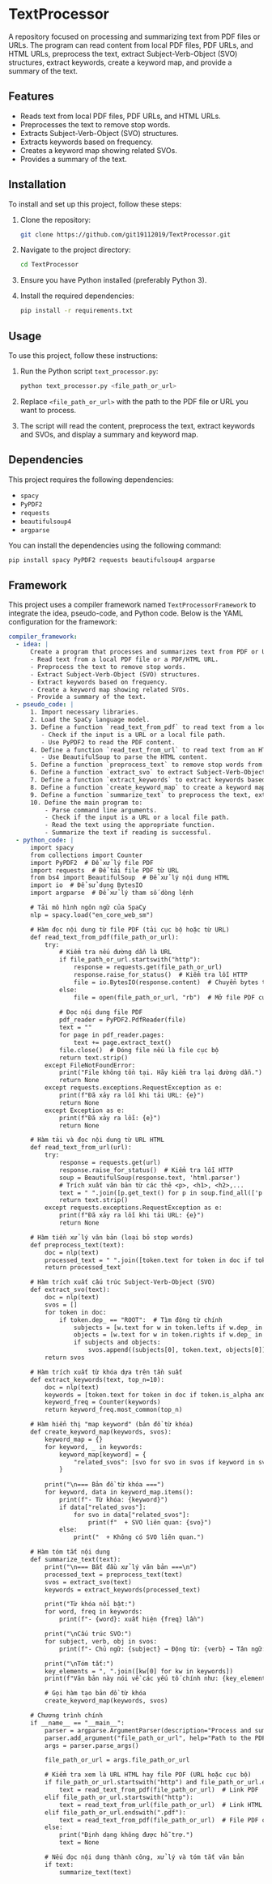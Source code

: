 # TextProcessor

A repository focused on processing and summarizing text from PDF files or URLs. The program can read content from local PDF files, PDF URLs, and HTML URLs, preprocess the text, extract Subject-Verb-Object (SVO) structures, extract keywords, create a keyword map, and provide a summary of the text.

## Features

- Reads text from local PDF files, PDF URLs, and HTML URLs.
- Preprocesses the text to remove stop words.
- Extracts Subject-Verb-Object (SVO) structures.
- Extracts keywords based on frequency.
- Creates a keyword map showing related SVOs.
- Provides a summary of the text.

## Installation

To install and set up this project, follow these steps:

1. Clone the repository:
    ```bash
    git clone https://github.com/git19112019/TextProcessor.git
    ```

2. Navigate to the project directory:
    ```bash
    cd TextProcessor
    ```

3. Ensure you have Python installed (preferably Python 3).

4. Install the required dependencies:
    ```bash
    pip install -r requirements.txt
    ```

## Usage

To use this project, follow these instructions:

1. Run the Python script `text_processor.py`:
    ```bash
    python text_processor.py <file_path_or_url>
    ```

2. Replace `<file_path_or_url>` with the path to the PDF file or URL you want to process.

3. The script will read the content, preprocess the text, extract keywords and SVOs, and display a summary and keyword map.

## Dependencies

This project requires the following dependencies:
- `spacy`
- `PyPDF2`
- `requests`
- `beautifulsoup4`
- `argparse`

You can install the dependencies using the following command:
```bash
pip install spacy PyPDF2 requests beautifulsoup4 argparse
```

## Framework

This project uses a compiler framework named `TextProcessorFramework` to integrate the idea, pseudo-code, and Python code. Below is the YAML configuration for the framework:

````yaml
compiler_framework:
  - idea: |
      Create a program that processes and summarizes text from PDF or URL. The program should be able to:
      - Read text from a local PDF file or a PDF/HTML URL.
      - Preprocess the text to remove stop words.
      - Extract Subject-Verb-Object (SVO) structures.
      - Extract keywords based on frequency.
      - Create a keyword map showing related SVOs.
      - Provide a summary of the text.
  - pseudo_code: |
      1. Import necessary libraries.
      2. Load the SpaCy language model.
      3. Define a function `read_text_from_pdf` to read text from a local PDF file or a PDF URL.
         - Check if the input is a URL or a local file path.
         - Use PyPDF2 to read the PDF content.
      4. Define a function `read_text_from_url` to read text from an HTML URL.
         - Use BeautifulSoup to parse the HTML content.
      5. Define a function `preprocess_text` to remove stop words from the text using SpaCy.
      6. Define a function `extract_svo` to extract Subject-Verb-Object structures from the text using SpaCy.
      7. Define a function `extract_keywords` to extract keywords based on frequency.
      8. Define a function `create_keyword_map` to create a keyword map showing related SVOs.
      9. Define a function `summarize_text` to preprocess the text, extract keywords and SVOs, and display the summary and keyword map.
      10. Define the main program to:
          - Parse command line arguments.
          - Check if the input is a URL or a local file path.
          - Read the text using the appropriate function.
          - Summarize the text if reading is successful.
  - python_code: |
      import spacy
      from collections import Counter
      import PyPDF2  # Để xử lý file PDF
      import requests  # Để tải file PDF từ URL
      from bs4 import BeautifulSoup  # Để xử lý nội dung HTML
      import io  # Để sử dụng BytesIO
      import argparse  # Để xử lý tham số dòng lệnh

      # Tải mô hình ngôn ngữ của SpaCy
      nlp = spacy.load("en_core_web_sm")

      # Hàm đọc nội dung từ file PDF (tải cục bộ hoặc từ URL)
      def read_text_from_pdf(file_path_or_url):
          try:
              # Kiểm tra nếu đường dẫn là URL
              if file_path_or_url.startswith("http"):
                  response = requests.get(file_path_or_url)
                  response.raise_for_status()  # Kiểm tra lỗi HTTP
                  file = io.BytesIO(response.content)  # Chuyển bytes thành file-like object
              else:
                  file = open(file_path_or_url, "rb")  # Mở file PDF cục bộ
              
              # Đọc nội dung file PDF
              pdf_reader = PyPDF2.PdfReader(file)
              text = ""
              for page in pdf_reader.pages:
                  text += page.extract_text()
              file.close()  # Đóng file nếu là file cục bộ
              return text.strip()
          except FileNotFoundError:
              print("File không tồn tại. Hãy kiểm tra lại đường dẫn.")
              return None
          except requests.exceptions.RequestException as e:
              print(f"Đã xảy ra lỗi khi tải URL: {e}")
              return None
          except Exception as e:
              print(f"Đã xảy ra lỗi: {e}")
              return None

      # Hàm tải và đọc nội dung từ URL HTML
      def read_text_from_url(url):
          try:
              response = requests.get(url)
              response.raise_for_status()  # Kiểm tra lỗi HTTP
              soup = BeautifulSoup(response.text, 'html.parser')
              # Trích xuất văn bản từ các thẻ <p>, <h1>, <h2>,...
              text = " ".join([p.get_text() for p in soup.find_all(['p', 'h1', 'h2', 'h3'])])
              return text.strip()
          except requests.exceptions.RequestException as e:
              print(f"Đã xảy ra lỗi khi tải URL: {e}")
              return None

      # Hàm tiền xử lý văn bản (loại bỏ stop words)
      def preprocess_text(text):
          doc = nlp(text)
          processed_text = " ".join([token.text for token in doc if token.is_alpha and not token.is_stop])
          return processed_text

      # Hàm trích xuất cấu trúc Subject-Verb-Object (SVO)
      def extract_svo(text):
          doc = nlp(text)
          svos = []
          for token in doc:
              if token.dep_ == "ROOT":  # Tìm động từ chính
                  subjects = [w.text for w in token.lefts if w.dep_ in ("nsubj", "nsubjpass")]
                  objects = [w.text for w in token.rights if w.dep_ in ("dobj", "pobj", "attr")]
                  if subjects and objects:
                      svos.append((subjects[0], token.text, objects[0]))
          return svos

      # Hàm trích xuất từ khóa dựa trên tần suất
      def extract_keywords(text, top_n=10):
          doc = nlp(text)
          keywords = [token.text for token in doc if token.is_alpha and not token.is_stop]
          keyword_freq = Counter(keywords)
          return keyword_freq.most_common(top_n)

      # Hàm hiển thị "map keyword" (bản đồ từ khóa)
      def create_keyword_map(keywords, svos):
          keyword_map = {}
          for keyword, _ in keywords:
              keyword_map[keyword] = {
                  "related_svos": [svo for svo in svos if keyword in svo]
              }
          
          print("\n=== Bản đồ từ khóa ===")
          for keyword, data in keyword_map.items():
              print(f"- Từ khóa: {keyword}")
              if data["related_svos"]:
                  for svo in data["related_svos"]:
                      print(f"  + SVO liên quan: {svo}")
              else:
                  print("  + Không có SVO liên quan.")

      # Hàm tóm tắt nội dung
      def summarize_text(text):
          print("\n=== Bắt đầu xử lý văn bản ===\n")
          processed_text = preprocess_text(text)
          svos = extract_svo(text)
          keywords = extract_keywords(processed_text)

          print("Từ khóa nổi bật:")
          for word, freq in keywords:
              print(f"- {word}: xuất hiện {freq} lần")

          print("\nCấu trúc SVO:")
          for subject, verb, obj in svos:
              print(f"- Chủ ngữ: {subject} → Động từ: {verb} → Tân ngữ: {obj}")

          print("\nTóm tắt:")
          key_elements = ", ".join([kw[0] for kw in keywords])
          print(f"Văn bản này nói về các yếu tố chính như: {key_elements}.")

          # Gọi hàm tạo bản đồ từ khóa
          create_keyword_map(keywords, svos)

      # Chương trình chính
      if __name__ == "__main__":
          parser = argparse.ArgumentParser(description="Process and summarize a text from PDF or URL.")
          parser.add_argument("file_path_or_url", help="Path to the PDF file or URL")
          args = parser.parse_args()

          file_path_or_url = args.file_path_or_url

          # Kiểm tra xem là URL HTML hay file PDF (URL hoặc cục bộ)
          if file_path_or_url.startswith("http") and file_path_or_url.endswith(".pdf"):
              text = read_text_from_pdf(file_path_or_url)  # Link PDF
          elif file_path_or_url.startswith("http"):
              text = read_text_from_url(file_path_or_url)  # Link HTML
          elif file_path_or_url.endswith(".pdf"):
              text = read_text_from_pdf(file_path_or_url)  # File PDF cục bộ
          else:
              print("Định dạng không được hỗ trợ.")
              text = None

          # Nếu đọc nội dung thành công, xử lý và tóm tắt văn bản
          if text:
              summarize_text(text)
